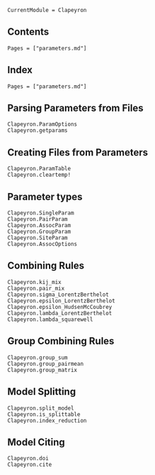 ```@meta
CurrentModule = Clapeyron
```

## Contents

```@contents
Pages = ["parameters.md"]
```

## Index

```@index
Pages = ["parameters.md"]
```

## Parsing Parameters from Files
```@docs
Clapeyron.ParamOptions
Clapeyron.getparams
```

## Creating Files from Parameters
```@docs
Clapeyron.ParamTable
Clapeyron.cleartemp!
```

## Parameter types
```@docs
Clapeyron.SingleParam
Clapeyron.PairParam
Clapeyron.AssocParam
Clapeyron.GroupParam
Clapeyron.SiteParam
Clapeyron.AssocOptions
```

## Combining Rules
```@docs
Clapeyron.kij_mix
Clapeyron.pair_mix
Clapeyron.sigma_LorentzBerthelot
Clapeyron.epsilon_LorentzBerthelot
Clapeyron.epsilon_HudsenMcCoubrey
Clapeyron.lambda_LorentzBerthelot
Clapeyron.lambda_squarewell
```

## Group Combining Rules
```@docs
Clapeyron.group_sum
Clapeyron.group_pairmean
Clapeyron.group_matrix
```

## Model Splitting
```@docs
Clapeyron.split_model
Clapeyron.is_splittable
Clapeyron.index_reduction
```

## Model Citing
```@docs
Clapeyron.doi
Clapeyron.cite
```





